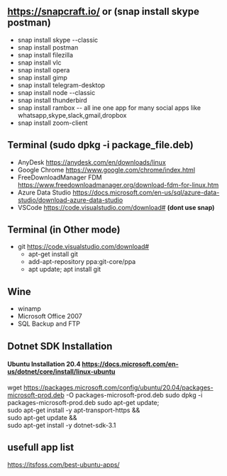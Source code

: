 ## https://snapcraft.io/ or (snap install skype postman)
* snap install skype --classic
* snap install postman
* snap install filezilla
* snap install vlc
* snap install opera
* snap install gimp
* snap install telegram-desktop
* snap install node --classic
* snap install thunderbird
* snap install rambox -- all ine one app for many social apps like whatsapp,skype,slack,gmail,dropbox
* snap install zoom-client

## Terminal (sudo dpkg -i package_file.deb)
* AnyDesk https://anydesk.com/en/downloads/linux
* Google Chrome https://www.google.com/chrome/index.html
* FreeDownloadManager FDM https://www.freedownloadmanager.org/download-fdm-for-linux.htm
* Azure Data Studio https://docs.microsoft.com/en-us/sql/azure-data-studio/download-azure-data-studio 
* VSCode https://code.visualstudio.com/download#  **(dont use snap)**


## Terminal (in Other mode)
* git https://code.visualstudio.com/download#
  * apt-get install git
  * add-apt-repository ppa:git-core/ppa
  * apt update; apt install git
  

## Wine
* winamp
* Microsoft Office 2007
* SQL Backup and FTP
 

## Dotnet SDK Installation
#### Ubuntu Installation 20.4 https://docs.microsoft.com/en-us/dotnet/core/install/linux-ubuntu
wget https://packages.microsoft.com/config/ubuntu/20.04/packages-microsoft-prod.deb -O packages-microsoft-prod.deb
sudo dpkg -i packages-microsoft-prod.deb
sudo apt-get update; \
sudo apt-get install -y apt-transport-https && \
sudo apt-get update && \
sudo apt-get install -y dotnet-sdk-3.1


## usefull app list
https://itsfoss.com/best-ubuntu-apps/


